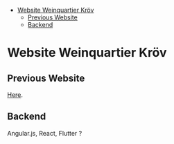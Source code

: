 - [Website Weinquartier Kröv](#website-weinquartier-kröv)
  - [Previous Website](#previous-website)
  - [Backend](#backend)
# Website Weinquartier Kröv

## Previous Website 
[Here](http://www.weinquartier-kroev.de/). 

## Backend 
Angular.js, React, Flutter ?

